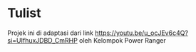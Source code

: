 # Tulist
Projek ini di adaptasi dari link https://youtu.be/u_ocJEv6c4Q?si=UIfhuxJDBD_CmRHP oleh Kelompok Power Ranger
